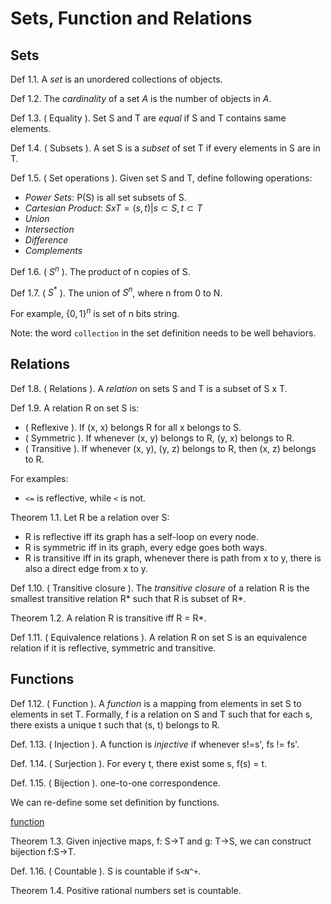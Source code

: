# Sets, Function and Relations

## Sets

Def 1.1. A *set* is an unordered collections of objects.

Def 1.2. The *cardinality* of a set $A$ is the number of objects in $A$.

Def 1.3. ( Equality ). Set S and T are *equal* if S and T contains same elements.

Def 1.4. ( Subsets ). A set S is a *subset* of set T if every elements in S are in T.

Def 1.5. ( Set operations ). Given set S and T, define following operations:
- *Power Sets*: P(S) is all set subsets of S.
- *Cartesian Product*: $S x T = {(s, t) | s \subset S, t \subset T}$
- *Union*
- *Intersection*
- *Difference*
- *Complements*

Def 1.6. ( $S^n$ ). The product of n copies of S.

Def 1.7. ( $S^*$ ). The union of $S^n$, where n from 0 to N.

For example, $\{0,1\}^n$ is set of n bits string.

Note: the word `collection` in the set definition needs to be well behaviors. 

## Relations

Def 1.8. ( Relations ). A *relation* on sets S and T is a subset of S x T.

Def 1.9. A relation R on set S is: 
- ( Reflexive ). If (x, x) belongs R for all x belongs to S.
- ( Symmetric ). If whenever (x, y) belongs to R, (y, x) belongs to R.
- ( Transitive ). If whenever (x, y), (y, z) belongs to R, then (x, z) belongs to R.

For examples: 
- `<=` is reflective, while `<` is not.

Theorem 1.1. Let R be a relation over S: 
- R is reflective iff its graph has a self-loop on every node.
- R is symmetric iff in its graph, every edge goes both ways.
- R is transitive iff in its graph, whenever there is path from x to y, there is also
   a direct edge from x to y.

Def 1.10. ( Transitive closure ). The *transitive closure* of a relation R is the smallest
 transitive relation R* such that R is subset of R*.

Theorem 1.2. A relation R is transitive iff R = R*.

Def 1.11. ( Equivalence relations ). A relation R on set S is an equivalence relation if it
 is reflective, symmetric and transitive.

## Functions

Def 1.12. ( Function ). A *function* is a mapping from elements in set S to elements in 
 set T. Formally, f is a relation on S and T such that for each s, there exists a unique
 t such that (s, t) belongs to R.

Def. 1.13. ( Injection ). A function is *injective* if whenever s!=s', fs != fs'.

Def. 1.14. ( Surjection ). For every t, there exist some s, f(s) = t. 

Def. 1.15. ( Bijection ). one-to-one correspondence.

We can re-define some set definition by functions.

[function](./function.png)

Theorem 1.3. Given injective maps, f: S->T and g: T->S, we can construct bijection f:S->T.

Def. 1.16. ( Countable ). S is countable if `S<N^+`. 

Theorem 1.4. Positive rational numbers set is countable. 
